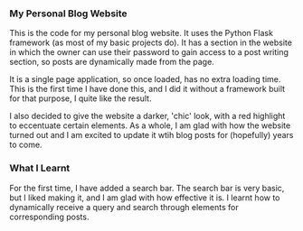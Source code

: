 ### My Personal Blog Website

This is the code for my personal blog website. It uses the Python Flask framework (as most of my basic projects do). It has a section in the website in which the owner can use their password to gain access to a post writing section, so posts are dynamically made from the page.

It is a single page application, so once loaded, has no extra loading time. This is the first time I have done this, and I did it without a framework built for that purpose, I quite like the result.

I also decided to give the website a darker, 'chic' look, with a red highlight to eccentuate certain elements. As a whole, I am glad with how the website turned out and I am excited to update it wtih blog posts for (hopefully) years to come.

### What I Learnt

For the first time, I have added a search bar. The search bar is very basic, but I liked making it, and I am glad with how effective it is. I learnt how to dynamically receive a query and search through elements for corresponding posts.
